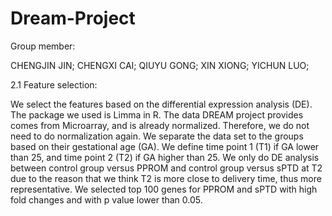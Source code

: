 # Dream-Project

Group member: 


CHENGJIN JIN;
CHENGXI CAI;
QIUYU GONG; 
XIN XIONG; 
YICHUN LUO;


2.1 Feature selection:

We select the features based on the differential expression analysis (DE).  The package we used is Limma in R. The data DREAM project provides comes from Microarray, and is already normalized.  Therefore, we do not need to do normalization again. We separate the data set to the groups based on their gestational age (GA). We define time point 1 (T1) if GA lower than 25, and time point 2 (T2) if GA higher than 25.  We only do DE analysis between control group versus PPROM and control group versus sPTD at T2 due to the reason that we think T2 is more close to delivery time, thus more representative. We selected top 100 genes for PPROM and sPTD with high fold changes and with p value lower than 0.05. 

